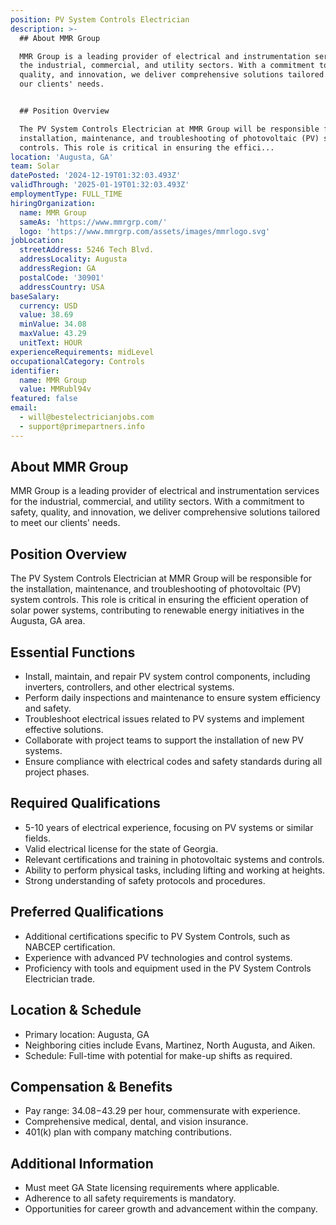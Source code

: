 ```yaml
---
position: PV System Controls Electrician
description: >-
  ## About MMR Group

  MMR Group is a leading provider of electrical and instrumentation services for
  the industrial, commercial, and utility sectors. With a commitment to safety,
  quality, and innovation, we deliver comprehensive solutions tailored to meet
  our clients' needs.


  ## Position Overview

  The PV System Controls Electrician at MMR Group will be responsible for the
  installation, maintenance, and troubleshooting of photovoltaic (PV) system
  controls. This role is critical in ensuring the effici...
location: 'Augusta, GA'
team: Solar
datePosted: '2024-12-19T01:32:03.493Z'
validThrough: '2025-01-19T01:32:03.493Z'
employmentType: FULL_TIME
hiringOrganization:
  name: MMR Group
  sameAs: 'https://www.mmrgrp.com/'
  logo: 'https://www.mmrgrp.com/assets/images/mmrlogo.svg'
jobLocation:
  streetAddress: 5246 Tech Blvd.
  addressLocality: Augusta
  addressRegion: GA
  postalCode: '30901'
  addressCountry: USA
baseSalary:
  currency: USD
  value: 38.69
  minValue: 34.08
  maxValue: 43.29
  unitText: HOUR
experienceRequirements: midLevel
occupationalCategory: Controls
identifier:
  name: MMR Group
  value: MMRubl94v
featured: false
email:
  - will@bestelectricianjobs.com
  - support@primepartners.info
---
```




## About MMR Group
MMR Group is a leading provider of electrical and instrumentation services for the industrial, commercial, and utility sectors. With a commitment to safety, quality, and innovation, we deliver comprehensive solutions tailored to meet our clients' needs.

## Position Overview
The PV System Controls Electrician at MMR Group will be responsible for the installation, maintenance, and troubleshooting of photovoltaic (PV) system controls. This role is critical in ensuring the efficient operation of solar power systems, contributing to renewable energy initiatives in the Augusta, GA area.

## Essential Functions
- Install, maintain, and repair PV system control components, including inverters, controllers, and other electrical systems.
- Perform daily inspections and maintenance to ensure system efficiency and safety.
- Troubleshoot electrical issues related to PV systems and implement effective solutions.
- Collaborate with project teams to support the installation of new PV systems.
- Ensure compliance with electrical codes and safety standards during all project phases.

## Required Qualifications
- 5-10 years of electrical experience, focusing on PV systems or similar fields.
- Valid electrical license for the state of Georgia.
- Relevant certifications and training in photovoltaic systems and controls.
- Ability to perform physical tasks, including lifting and working at heights.
- Strong understanding of safety protocols and procedures.

## Preferred Qualifications
- Additional certifications specific to PV System Controls, such as NABCEP certification.
- Experience with advanced PV technologies and control systems.
- Proficiency with tools and equipment used in the PV System Controls Electrician trade.

## Location & Schedule
- Primary location: Augusta, GA
- Neighboring cities include Evans, Martinez, North Augusta, and Aiken.
- Schedule: Full-time with potential for make-up shifts as required.

## Compensation & Benefits
- Pay range: $34.08-$43.29 per hour, commensurate with experience.
- Comprehensive medical, dental, and vision insurance.
- 401(k) plan with company matching contributions.

## Additional Information
- Must meet GA State licensing requirements where applicable.
- Adherence to all safety requirements is mandatory.
- Opportunities for career growth and advancement within the company.
